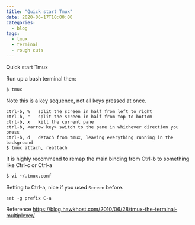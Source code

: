 ```yaml
---
title: "Quick start Tmux"
date: 2020-06-17T10:00:00
categories:
  - blog
tags:
  - tmux
  - terminal
  - rough cuts
---
```


Quick start Tmux

Run up a bash terminal then:
```bash
$ tmux
```

Note this is a key sequence, not all keys pressed at once.
```
ctrl-b, %	split the screen in half from left to right
ctrl-b, "	split the screen in half from top to bottom
ctrl-b, x	kill the current pane
ctrl-b, <arrow key>	switch to the pane in whichever direction you press
ctrl-b, d	detach from tmux, leaving everything running in the background
$ tmux attach, reattach
```

It is highly recommend to remap the main binding from Ctrl-b to something like Ctrl-c or Ctrl-a

```bash
$ vi ~/.tmux.conf
```
Setting to Ctrl-a, nice if you used `Screen` before.
```
set -g prefix C-a
```

Reference
https://blog.hawkhost.com/2010/06/28/tmux-the-terminal-multiplexer/

